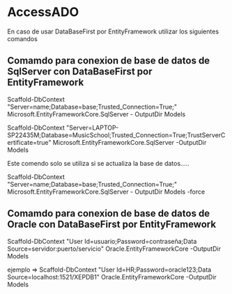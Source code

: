 # AccessADO
 En caso de usar DataBaseFirst por EntityFramework utilizar los siguientes comandos

## Comamdo para conexion de base de datos de SqlServer con DataBaseFirst por EntityFramework

Scaffold-DbContext "Server=name;Database=base;Trusted_Connection=True;" Microsoft.EntityFrameworkCore.SqlServer - OutputDir Models

Scaffold-DbContext "Server=LAPTOP-SP22435M;Database=MusicSchool;Trusted_Connection=True;TrustServerCertificate=true" Microsoft.EntityFrameworkCore.SqlServer -OutputDir Models

Este comendo solo se utiliza si se actualiza la base de datos.....

Scaffold-DbContext "Server=name;Database=base;Trusted_Connection=True;" Microsoft.EntityFrameworkCore.SqlServer - OutputDir Models -force 




## Comamdo para conexion de base de datos de Oracle con DataBaseFirst por EntityFramework 

Scaffold-DbContext "User Id=usuario;Password=contraseña;Data Source=servidor:puerto/servicio" Oracle.EntityFrameworkCore -OutputDir Models

ejemplo => Scaffold-DbContext "User Id=HR;Password=oracle123;Data Source=localhost:1521/XEPDB1" Oracle.EntityFrameworkCore -OutputDir Models
